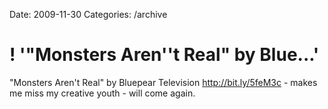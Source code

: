 Date: 2009-11-30
Categories: /archive

# ! '"Monsters Aren''t Real" by Blue...'

"Monsters Aren't Real" by Bluepear Television <a href="http://bit.ly/5feM3c" rel="nofollow">http://bit.ly/5feM3c</a> - makes me miss my creative youth - will come again.
